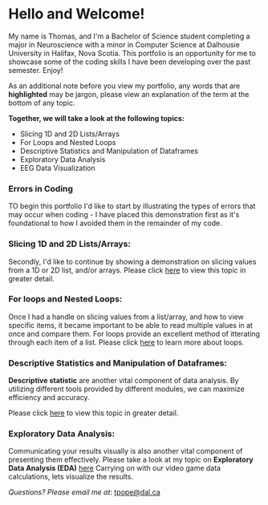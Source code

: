 # Hello and Welcome!
My name is Thomas, and I'm a Bachelor of Science student completing a major in Neuroscience with a minor in Computer Science at Dalhousie University in Halifax, Nova Scotia. This portfolio is an opportunity for me to showcase some of the coding skills I have been developing over the past semester. Enjoy! 

As an additional note before you view my portfolio, any words that are **highlighted** may be jargon, please view an explanation of the term at the bottom of any topic. 

**Together, we will take a look at the following topics:**
- Slicing 1D and 2D Lists/Arrays
- For Loops and Nested Loops
- Descriptive Statistics and Manipulation of Dataframes
- Exploratory Data Analysis
- EEG Data Visualization 

### Errors in Coding
TO begin this portfolio I'd like to start by illustrating the types of errors that may occur when coding - I have placed this demonstration first as it's foundational to how I avoided them in the remainder of my code. 

### Slicing 1D and 2D Lists/Arrays:
Secondly, I'd like to continue by showing a demonstration on slicing values from a 1D or 2D list, and/or arrays. Please click [here](Slicingvalues.md) to view this topic in greater detail. 

### For loops and Nested Loops:
Once I had a handle on slicing values from a list/array, and how to view specific items, it became important to be able to read multiple values in at once and compare them. For loops provide an excellent method of itterating through each item of a list. Please click [here](loops.md) to learn more about loops.  

### Descriptive Statistics and Manipulation of Dataframes:
**Descriptive statistic** are another vital component of data analysis. By utilizing different tools provided by different modules, we can maximize efficiency and accuracy. 

Please click [here](descriptivestats.md) to view this topic in greater detail.

### Exploratory Data Analysis:
Communicating your results visually is also another vital component of presenting them effectively. Please take a look at my topic on **Exploratory Data Analysis (EDA)** [here](dataviz.md) Carrying on with our video game data calculations, lets visualize the results.

_Questions? Please email me at_: [tpope@dal.ca](mailto:th781530@dal.ca)

